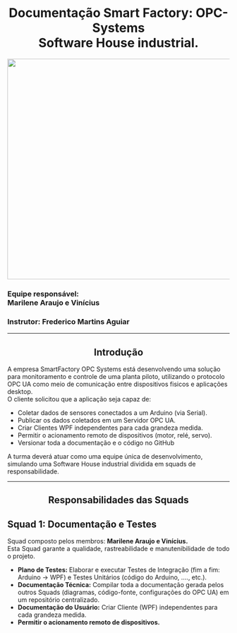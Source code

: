 <h1 align="center"> Documentação Smart Factory: OPC-Systems <br> Software House industrial. </h1>
<p align="center"> 
  
  <img src="https://github.com/MaysCroft/Situacao-de-Aprendizagem-6/blob/main/Imagens%20Smart%20Factory/00%20-%20Logo%20Smart%20Factory.png" height="500" width="700"/> 
</p>

<h3> Equipe responsável: <br> Marilene Araujo e Vinícius </h3>
<h3> Instrutor: Frederico Martins Aguiar </h3>

<hr>

<h2 align="center"> Introdução </h2>

A empresa SmartFactory OPC Systems está desenvolvendo uma solução para monitoramento e controle de uma planta piloto, utilizando o protocolo OPC UA como meio de comunicação entre dispositivos fisicos e aplicações desktop. <br>
O cliente solicitou que a aplicação seja capaz de:

- Coletar dados de sensores conectados a um Arduino (via Serial).
- Publicar os dados coletados em um Servidor OPC UA.
- Criar Clientes WPF independentes para cada grandeza medida.
- Permitir o acionamento remoto de dispositivos (motor, relé, servo).
- Versionar toda a documentação e o código no GitHub <br>

A turma deverá atuar como uma equipe única de desenvolvimento, simulando uma Software House industrial dividida em squads de responsabilidade.

<hr>

<h2 align="center"> Responsabilidades das Squads </h2>

<h2> Squad 1: Documentação e Testes </h2>

<p align="justify">
  Squad composto pelos membros: <b>Marilene Araujo e Vinícius.</b> <br>
  Esta Squad garante a qualidade, rastreabilidade e manutenibilidade de todo o projeto. <br>
</p>

- <b>Plano de Testes:</b> Elaborar e executar Testes de Integração (fim a fim: Arduino → WPF) e Testes Unitários (código do Arduino, ...., etc.).
- <b>Documentação Técnica:</b> Compilar toda a documentação gerada pelos outros Squads (diagramas, código-fonte, configurações do OPC UA) em um repositório centralizado.
- <b>Documentação do Usuário:</b> Criar Cliente (WPF) independentes para cada grandeza medida.
- <b>Permitir o acionamento remoto de dispositivos.
  

